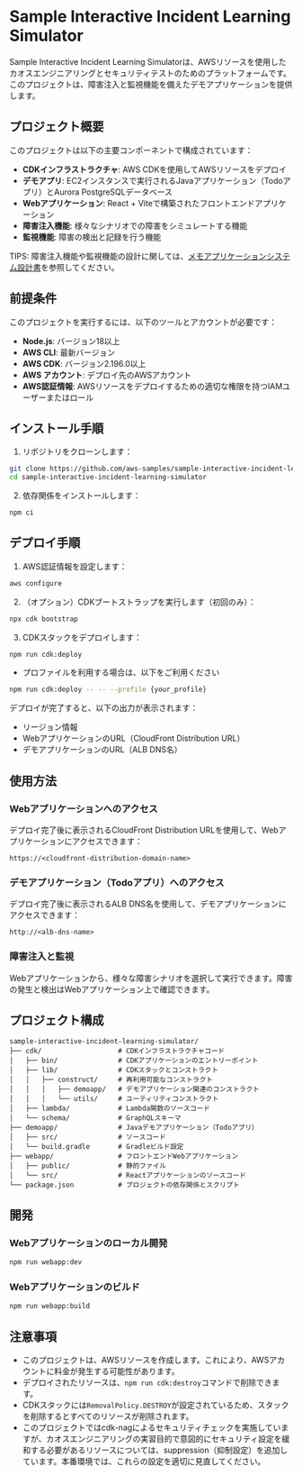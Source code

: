 # Sample Interactive Incident Learning Simulator

Sample Interactive Incident Learning Simulatorは、AWSリソースを使用したカオスエンジニアリングとセキュリティテストのためのプラットフォームです。このプロジェクトは、障害注入と監視機能を備えたデモアプリケーションを提供します。

## プロジェクト概要

このプロジェクトは以下の主要コンポーネントで構成されています：

- **CDKインフラストラクチャ**: AWS CDKを使用してAWSリソースをデプロイ
- **デモアプリ**: EC2インスタンスで実行されるJavaアプリケーション（Todoアプリ）とAurora PostgreSQLデータベース
- **Webアプリケーション**: React + Viteで構築されたフロントエンドアプリケーション
- **障害注入機能**: 様々なシナリオでの障害をシミュレートする機能
- **監視機能**: 障害の検出と記録を行う機能

TIPS: 障害注入機能や監視機能の設計に関しては、[メモアプリケーションシステム設計書](./cdk/README.md)を参照してください。

## 前提条件

このプロジェクトを実行するには、以下のツールとアカウントが必要です：

- **Node.js**: バージョン18以上
- **AWS CLI**: 最新バージョン
- **AWS CDK**: バージョン2.196.0以上
- **AWS アカウント**: デプロイ先のAWSアカウント
- **AWS認証情報**: AWSリソースをデプロイするための適切な権限を持つIAMユーザーまたはロール

## インストール手順

1. リポジトリをクローンします：

```bash
git clone https://github.com/aws-samples/sample-interactive-incident-learning-simulator.git
cd sample-interactive-incident-learning-simulator
```

2. 依存関係をインストールします：

```bash
npm ci
```

## デプロイ手順

1. AWS認証情報を設定します：

```bash
aws configure
```

2. （オプション）CDKブートストラップを実行します（初回のみ）：

```bash
npx cdk bootstrap
```

3. CDKスタックをデプロイします：

```bash
npm run cdk:deploy
```

- プロファイルを利用する場合は、以下をご利用ください

```bash
npm run cdk:deploy -- -- --profile {your_profile}
```

デプロイが完了すると、以下の出力が表示されます：

- リージョン情報
- WebアプリケーションのURL（CloudFront Distribution URL）
- デモアプリケーションのURL（ALB DNS名）

## 使用方法

### Webアプリケーションへのアクセス

デプロイ完了後に表示されるCloudFront Distribution URLを使用して、Webアプリケーションにアクセスできます：

```
https://<cloudfront-distribution-domain-name>
```

### デモアプリケーション（Todoアプリ）へのアクセス

デプロイ完了後に表示されるALB DNS名を使用して、デモアプリケーションにアクセスできます：

```
http://<alb-dns-name>
```

### 障害注入と監視

Webアプリケーションから、様々な障害シナリオを選択して実行できます。障害の発生と検出はWebアプリケーション上で確認できます。

## プロジェクト構成

```
sample-interactive-incident-learning-simulator/
├── cdk/                   # CDKインフラストラクチャコード
│   ├── bin/               # CDKアプリケーションのエントリーポイント
│   ├── lib/               # CDKスタックとコンストラクト
│   │   ├── construct/     # 再利用可能なコンストラクト
│   │   │   ├── demoapp/   # デモアプリケーション関連のコンストラクト
│   │   │   └── utils/     # ユーティリティコンストラクト
│   ├── lambda/            # Lambda関数のソースコード
│   └── schema/            # GraphQLスキーマ
├── demoapp/               # Javaデモアプリケーション（Todoアプリ）
│   ├── src/               # ソースコード
│   └── build.gradle       # Gradleビルド設定
├── webapp/                # フロントエンドWebアプリケーション
│   ├── public/            # 静的ファイル
│   └── src/               # Reactアプリケーションのソースコード
└── package.json           # プロジェクトの依存関係とスクリプト
```

## 開発

### Webアプリケーションのローカル開発

```bash
npm run webapp:dev
```

### Webアプリケーションのビルド

```bash
npm run webapp:build
```

## 注意事項

- このプロジェクトは、AWSリソースを作成します。これにより、AWSアカウントに料金が発生する可能性があります。
- デプロイされたリソースは、`npm run cdk:destroy`コマンドで削除できます。
- CDKスタックには`RemovalPolicy.DESTROY`が設定されているため、スタックを削除するとすべてのリソースが削除されます。
- このプロジェクトではcdk-nagによるセキュリティチェックを実施していますが、カオスエンジニアリングの実習目的で意図的にセキュリティ設定を緩和する必要があるリソースについては、suppression（抑制設定）を追加しています。本番環境では、これらの設定を適切に見直してください。
